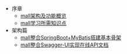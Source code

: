   * 序章
    * [mall架构及功能概览](readme.md)
    * [mall学习所需知识点](foreword/mall_foreword_02.md)
  * 架构篇
    * [mall整合SpringBoot+MyBatis搭建基本骨架](architect/mall_arch_01.md)
    * [mall整合Swagger-UI实现在线API文档](architect/mall_arch_02.md)


